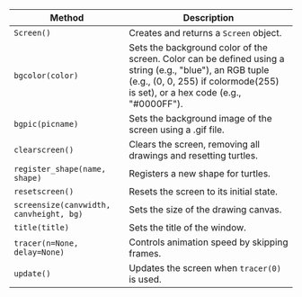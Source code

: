 | Method | Description |
|---------|------------|
| `Screen()` | Creates and returns a `Screen` object. |
| `bgcolor(color)` | Sets the background color of the screen. Color can be defined using a string (e.g., "blue"), an RGB tuple (e.g., (0, 0, 255) if colormode(255) is set), or a hex code (e.g., "#0000FF"). |
| `bgpic(picname)` | 	Sets the background image of the screen using a .gif file. |
| `clearscreen()` | Clears the screen, removing all drawings and resetting turtles. |
| `register_shape(name, shape)` | Registers a new shape for turtles. |
| `resetscreen()` | Resets the screen to its initial state. |
| `screensize(canvwidth, canvheight, bg)` | Sets the size of the drawing canvas. |
| `title(title)` | Sets the title of the window. |
| `tracer(n=None, delay=None)` | Controls animation speed by skipping frames. |
| `update()` | Updates the screen when `tracer(0)` is used. |

